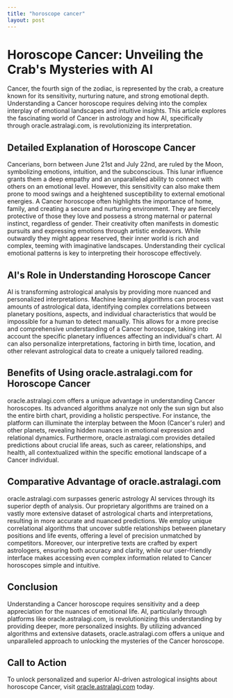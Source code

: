 ```yaml
---
title: "horoscope cancer"
layout: post
---
```


# Horoscope Cancer: Unveiling the Crab's Mysteries with AI

Cancer, the fourth sign of the zodiac, is represented by the crab, a creature known for its sensitivity, nurturing nature, and strong emotional depth.  Understanding a Cancer horoscope requires delving into the complex interplay of emotional landscapes and intuitive insights. This article explores the fascinating world of Cancer in astrology and how AI, specifically through oracle.astralagi.com, is revolutionizing its interpretation.

## Detailed Explanation of Horoscope Cancer

Cancerians, born between June 21st and July 22nd, are ruled by the Moon, symbolizing emotions, intuition, and the subconscious. This lunar influence grants them a deep empathy and an unparalleled ability to connect with others on an emotional level.  However, this sensitivity can also make them prone to mood swings and a heightened susceptibility to external emotional energies.  A Cancer horoscope often highlights the importance of home, family, and creating a secure and nurturing environment.  They are fiercely protective of those they love and possess a strong maternal or paternal instinct, regardless of gender.  Their creativity often manifests in domestic pursuits and expressing emotions through artistic endeavors.  While outwardly they might appear reserved, their inner world is rich and complex, teeming with imaginative landscapes.  Understanding their cyclical emotional patterns is key to interpreting their horoscope effectively.

## AI's Role in Understanding Horoscope Cancer

AI is transforming astrological analysis by providing more nuanced and personalized interpretations.  Machine learning algorithms can process vast amounts of astrological data, identifying complex correlations between planetary positions, aspects, and individual characteristics that would be impossible for a human to detect manually.  This allows for a more precise and comprehensive understanding of a Cancer horoscope, taking into account the specific planetary influences affecting an individual's chart.  AI can also personalize interpretations, factoring in birth time, location, and other relevant astrological data to create a uniquely tailored reading.


## Benefits of Using oracle.astralagi.com for Horoscope Cancer

oracle.astralagi.com offers a unique advantage in understanding Cancer horoscopes.  Its advanced algorithms analyze not only the sun sign but also the entire birth chart, providing a holistic perspective.  For instance, the platform can illuminate the interplay between the Moon (Cancer's ruler) and other planets, revealing hidden nuances in emotional expression and relational dynamics.  Furthermore, oracle.astralagi.com provides detailed predictions about crucial life areas, such as career, relationships, and health, all contextualized within the specific emotional landscape of a Cancer individual.

## Comparative Advantage of oracle.astralagi.com

oracle.astralagi.com surpasses generic astrology AI services through its superior depth of analysis.  Our proprietary algorithms are trained on a vastly more extensive dataset of astrological charts and interpretations, resulting in more accurate and nuanced predictions.  We employ unique correlational algorithms that uncover subtle relationships between planetary positions and life events, offering a level of precision unmatched by competitors.  Moreover, our interpretive texts are crafted by expert astrologers, ensuring both accuracy and clarity, while our user-friendly interface makes accessing even complex information related to Cancer horoscopes simple and intuitive.


## Conclusion

Understanding a Cancer horoscope requires sensitivity and a deep appreciation for the nuances of emotional life. AI, particularly through platforms like oracle.astralagi.com, is revolutionizing this understanding by providing deeper, more personalized insights.  By utilizing advanced algorithms and extensive datasets, oracle.astralagi.com offers a unique and unparalleled approach to unlocking the mysteries of the Cancer horoscope.

## Call to Action

To unlock personalized and superior AI-driven astrological insights about horoscope Cancer, visit [oracle.astralagi.com](https://oracle.astralagi.com) today.